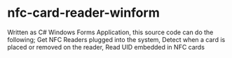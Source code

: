 # nfc-card-reader-winform
Written as C# Windows Forms Application, this source code can do the following;
Get NFC Readers plugged into the system,
Detect when a card is placed or removed on the reader,
Read UID embedded in NFC cards
